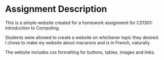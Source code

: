 # Assignment Description
This is a simple website created for a homework assignment for CS1301: Introduction to Computing.

Students were allowed to create a website on whichever topic they desired. I chose to make my website about macarons and is in French, naturally.

The website includes css formatting for buttons, tables, images and links.